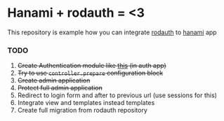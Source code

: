 # Hanami + rodauth = <3
This repository is example how you can integrate [rodauth](http://rodauth.jeremyevans.net) to [hanami](http://hanamirb.org) app

### TODO
1. ~~Create Authentication module like [this](http://hanamirb.org/guides/actions/share-code/) (in auth app)~~
2. ~~Try to use `controller.prepare` configuration block~~
3. ~~Create admin application~~
4. ~~Protect full admin application~~
5. Redirect to login form and after to previous url (use sessions for this)
6. Integrate view and templates instead templates
7. Create full migration from rodauth repository

